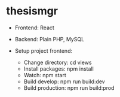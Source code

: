 # thesismgr
- Frontend: React
- Backend: Plain PHP, MySQL

- Setup project frontend:
    - Change directory: cd views
    - Install packages: npm install
    - Watch: npm start
    - Build develop: npm run build:dev
    - Build production: npm run build:prod
